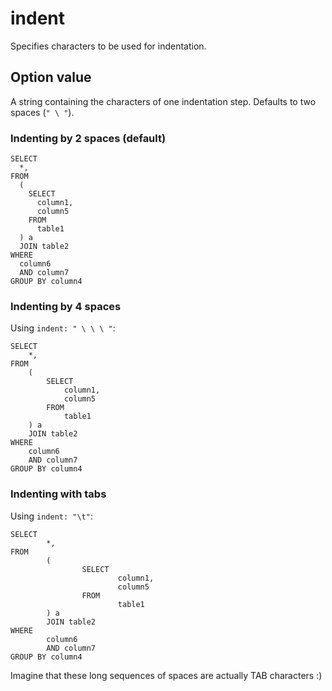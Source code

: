 # indent

Specifies characters to be used for indentation.

## Option value

A string containing the characters of one indentation step.
Defaults to two spaces (`" \ "`).

### Indenting by 2 spaces (default)

```
SELECT
  *,
FROM
  (
    SELECT
      column1,
      column5
    FROM
      table1
  ) a
  JOIN table2
WHERE
  column6
  AND column7
GROUP BY column4
```

### Indenting by 4 spaces

Using `indent: " \ \ \ "`:

```
SELECT
    *,
FROM
    (
        SELECT
            column1,
            column5
        FROM
            table1
    ) a
    JOIN table2
WHERE
    column6
    AND column7
GROUP BY column4
```

### Indenting with tabs

Using `indent: "\t"`:

```
SELECT
        *,
FROM
        (
                SELECT
                        column1,
                        column5
                FROM
                        table1
        ) a
        JOIN table2
WHERE
        column6
        AND column7
GROUP BY column4
```

Imagine that these long sequences of spaces are actually TAB characters :)
